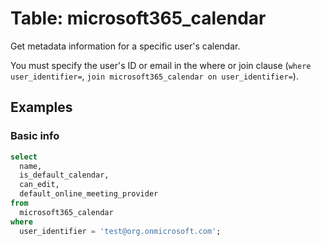# Table: microsoft365_calendar

Get metadata information for a specific user's calendar.

You must specify the user's ID or email in the where or join clause (`where user_identifier=`, `join microsoft365_calendar on user_identifier=`).

## Examples

### Basic info

```sql
select
  name,
  is_default_calendar,
  can_edit,
  default_online_meeting_provider
from
  microsoft365_calendar
where
  user_identifier = 'test@org.onmicrosoft.com';
```
